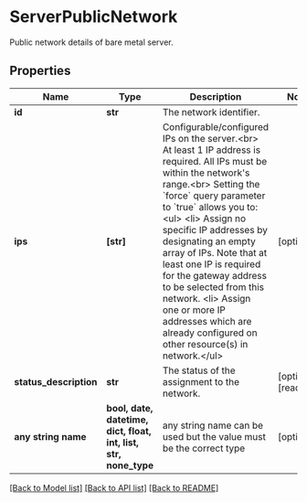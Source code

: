 # ServerPublicNetwork

Public network details of bare metal server.

## Properties
Name | Type | Description | Notes
------------ | ------------- | ------------- | -------------
**id** | **str** | The network identifier. | 
**ips** | **[str]** | Configurable/configured IPs on the server.&lt;br&gt; At least 1 IP address is required. All IPs must be within the network&#39;s range.&lt;br&gt; Setting the &#x60;force&#x60; query parameter to &#x60;true&#x60; allows you to:&lt;ul&gt; &lt;li&gt; Assign no specific IP addresses by designating an empty array of IPs. Note that at least one IP is required for the gateway address to be selected from this network. &lt;li&gt; Assign one or more IP addresses which are already configured on other resource(s) in network.&lt;/ul&gt; | [optional] 
**status_description** | **str** | The status of the assignment to the network. | [optional] [readonly] 
**any string name** | **bool, date, datetime, dict, float, int, list, str, none_type** | any string name can be used but the value must be the correct type | [optional]

[[Back to Model list]](../README.md#documentation-for-models) [[Back to API list]](../README.md#documentation-for-api-endpoints) [[Back to README]](../README.md)


